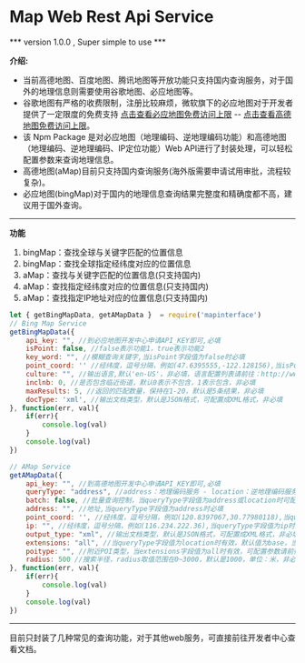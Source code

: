 # Map Web Rest Api Service

*** version 1.0.0 , Super simple to use ***

**介绍:**

- 当前高德地图、百度地图、腾讯地图等开放功能只支持国内查询服务，对于国外的地理信息则需要使用谷歌地图、必应地图等。
- 谷歌地图有严格的收费限制，注册比较麻烦，微软旗下的必应地图对于开发者提供了一定限度的免费支持 [点击查看必应地图免费访问上限](http://www.bingmap.cn/guide/e53e6e82-dafe-11e8-b818-d46d6d978bfa?module=doc) -- [点击查看高德地图免费访问上限](https://lbs.amap.com/api/webservice/guide/tools/flowlevel)。
- 该 Npm Package 是对必应地图（地理编码、逆地理编码功能）和高德地图（地理编码、逆地理编码、IP定位功能）Web API进行了封装处理，可以轻松配置参数来查询地理信息。
- 高德地图(aMap)目前只支持国内查询服务(海外版需要申请试用审批，流程较复杂)。
- 必应地图(bingMap)对于国内的地理信息查询结果完整度和精确度都不高，建议用于国外查询。

------------


**功能**
1. bingMap：查找全球与关键字匹配的位置信息
2. bingMap：查找全球指定经纬度对应的位置信息
3. aMap：查找与关键字匹配的位置信息(只支持国内)
4. aMap：查找指定经纬度对应的位置信息(只支持国内)
5. aMap：查找指定IP地址对应的位置信息(只支持国内)

```javascript
let { getBingMapData, getAMapData }  = require('mapinterface')
// Bing Map Service
getBingMapData({
    api_key: "", //到必应地图开发中心申请API_KEY即可,必填
    isPoint: false, //false表示功能1，true表示功能2
    key_word: "", //模糊查询关键字,当isPoint字段值为false时必填
    point_coord: '' //经纬度，逗号分隔，例如(47.6395555,-122.128156),当isPoint字段值为true时必填
    culture: "", //输出语言,默认'en-US'，非必填，语言配置列表请前往：http://www.bingmap.cn/guide/58bafd44-5a31-4aba-8fb0-f836374d71f6?module=doc
    inclnb: 0, //是否包含临近街道，默认0表示不包含，1表示包含，非必填
    maxResults: 5, //返回的匹配数量，保持在1-20，默认是5条结果，非必填
    docType: 'xml', //输出文档类型，默认是JSON格式，可配置成XML格式，非必填
}, function(err, val){
    if(err){
        console.log(val)
    }
    console.log(val)
})

// AMap Service
getAMapData({
    api_key: "", //到高德地图开发中心申请API_KEY即可,必填
    queryType: "address", //address：地理编码服务 - location：逆地理编码服务 - ip：IP定位查询   默认值address，非必填
    batch: false, //批量查询控制，当queryType字段值为address或location时可配置，默认为false，表示查询单条；当为true时，address(最多10个)或point_coord(最多20个)支持多个以|分割的值，非必填
    address: "", //地址,当queryType字段值为address时必填
    point_coord: '', //经纬度，逗号分隔，例如(120.8397067,30.77980118),当queryType字段值为location时必填
    ip: "", //经纬度，逗号分隔，例如(116.234.222.36),当queryType字段值为ip时必填
    output_type: "xml", //输出文档类型，默认是JSON格式，可配置成XML格式，非必填
    extensions: "all", //当queryType字段值为location时有效，默认值为base，当值为all时会返回附近POI内容、道路信息以及道路交叉口信息，非必填
    poitype: "", //附近POI类型，当extensions字段值为all时有效，可配置参数请前往：https://lbs.amap.com/api/webservice/download 查询，非必填
    radius: 500 //搜索半径，radius取值范围在0~3000，默认是1000，单位：米，非必填
}, function(err, val){
    if(err){
        console.log(val)
    }
    console.log(val)
})
```

------------

目前只封装了几种常见的查询功能，对于其他web服务，可直接前往开发者中心查看文档。